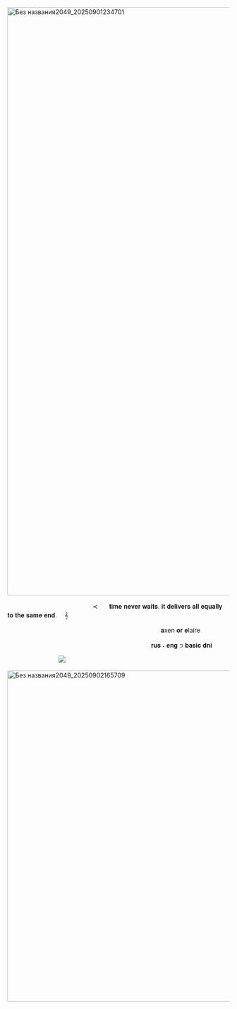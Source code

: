 <img width="1900" height="1331" alt="Без названия2049_20250901234701" src="https://github.com/user-attachments/assets/84f18501-4433-4391-a839-c698f533d539" />

ㅤㅤㅤㅤㅤㅤㅤㅤㅤㅤㅤㅤㅤㅤㅤ≺ㅤㅤ𝐭𝐢𝐦𝐞 𝐧𝐞𝐯𝐞𝐫 𝐰𝐚𝐢𝐭𝐬. 𝐢𝐭 𝐝𝐞𝐥𝐢𝐯𝐞𝐫𝐬 𝐚𝐥𝐥 𝐞𝐪𝐮𝐚𝐥𝐥𝐲 𝐭𝐨 𝐭𝐡𝐞 𝐬𝐚𝐦𝐞 𝐞𝐧𝐝.ㅤ 𝄞

ㅤㅤㅤㅤㅤㅤㅤㅤㅤㅤㅤㅤㅤㅤㅤㅤㅤㅤㅤㅤㅤㅤㅤㅤㅤㅤㅤ𝐚xen 𝐨𝐫 𝐞laire

ㅤㅤㅤㅤㅤㅤㅤㅤㅤㅤㅤㅤㅤㅤㅤㅤㅤㅤㅤㅤㅤㅤㅤㅤㅤ 𝐫𝐮𝐬 ˖ 𝐞𝐧𝐠 ੭ 𝐛𝐚𝐬𝐢𝐜 𝐝𝐧𝐢

ㅤㅤㅤㅤㅤㅤㅤㅤㅤ![](https://komarev.com/ghpvc/?username=infinitymusic&style=for-the-badge&color=6dbfc5&label=♪︎)

<img width="1900" height="749" alt="Без названия2049_20250902165709" src="https://github.com/user-attachments/assets/c3ea4cd4-78a9-48fe-ade7-d47a5f014af9" />
